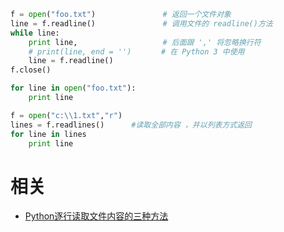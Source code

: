 



```py
f = open("foo.txt")               # 返回一个文件对象
line = f.readline()               # 调用文件的 readline()方法
while line:
    print line,                   # 后面跟 ',' 将忽略换行符
    # print(line, end = '')　     # 在 Python 3 中使用
    line = f.readline()
f.close()
```


```py
for line in open("foo.txt"):
    print line
```






```py
f = open("c:\\1.txt","r")
lines = f.readlines()      #读取全部内容 ，并以列表方式返回
for line in lines
    print line
```




# 相关

- [Python逐行读取文件内容的三种方法](https://www.cnblogs.com/dingd/p/5775919.html)
